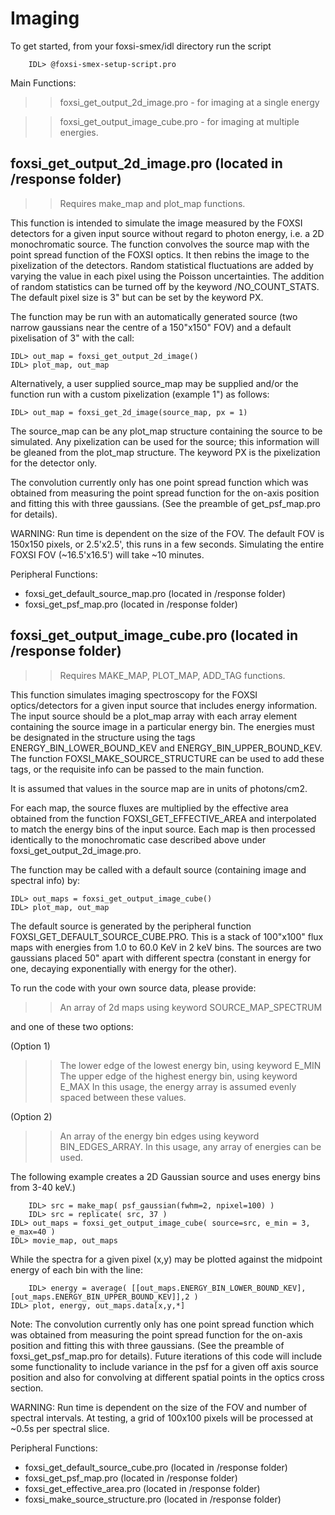 Imaging
=======

To get started, from your foxsi-smex/idl directory run the script 

        IDL> @foxsi-smex-setup-script.pro

Main Functions:

>> foxsi_get_output_2d_image.pro    - for imaging at a single energy

>> foxsi_get_output_image_cube.pro  - for imaging at multiple energies.


foxsi_get_output_2d_image.pro                       (located in /response folder)
-----------------------------

>> Requires make_map and plot_map functions.

This function is intended to simulate the image measured by the FOXSI detectors for a
given input source without regard to photon energy, i.e. a 2D monochromatic source.
The function convolves the source map with the point spread function of the FOXSI optics.
It then rebins the image to the pixelization of the detectors.  Random statistical 
fluctuations are added by varying the value in each pixel using the Poisson uncertainties. 
The addition of random statistics can be turned off by the keyword /NO_COUNT_STATS. 
The default pixel size is 3" but can be set by the keyword PX.

The function may be run with an automatically generated source (two narrow gaussians 
near the centre of a 150"x150" FOV) and a default pixelisation of 3" with the call:

    IDL> out_map = foxsi_get_output_2d_image()
    IDL> plot_map, out_map

Alternatively, a user supplied source_map may be supplied and/or the function run with a
custom pixelization (example 1") as follows:

    IDL> out_map = foxsi_get_2d_image(source_map, px = 1)

The source_map can be any plot_map structure containing the source to be simulated. 
Any pixelization can be used for the source; this information will be gleaned from the 
plot_map structure.  The keyword PX is the pixelization for the detector only. 

The convolution currently only has one point spread function which was obtained from 
measuring the point spread function for the on-axis position and fitting this with 
three gaussians. (See the preamble of get_psf_map.pro for details).


WARNING: Run time is dependent on the size of the FOV. The default FOV is 150x150 pixels,
or 2.5'x2.5', this runs in a few seconds. Simulating the entire FOXSI FOV (~16.5'x16.5')
will take ~10 minutes.


Peripheral Functions:
- foxsi_get_default_source_map.pro            (located in /response folder)
- foxsi_get_psf_map.pro                       (located in /response folder)



foxsi_get_output_image_cube.pro                       (located in /response folder)
-------------------------------

>> Requires MAKE_MAP, PLOT_MAP, ADD_TAG functions.

This function simulates imaging spectroscopy for the FOXSI optics/detectors for a
given input source that includes energy information.  The input source should be a 
plot_map array with each array element containing the source image in a particular 
energy bin.  The energies must be designated in the structure using the tags 
ENERGY_BIN_LOWER_BOUND_KEV and ENERGY_BIN_UPPER_BOUND_KEV.  The function 
FOXSI_MAKE_SOURCE_STRUCTURE can be used to add these tags, or the requisite info can 
be passed to the main function.

It is assumed that values in the source map are in units of photons/cm2.

For each map, the source fluxes are multiplied by the effective area obtained from the 
function FOXSI_GET_EFFECTIVE_AREA and interpolated to match the energy bins of the input 
source.  Each map is then processed identically to the monochromatic case described above 
under foxsi_get_output_2d_image.pro.

The function may be called with a default source (containing image and spectral info) by:

    IDL> out_maps = foxsi_get_output_image_cube()
    IDL> plot_map, out_map

The default source is generated by the peripheral function 
FOXSI_GET_DEFAULT_SOURCE_CUBE.PRO. This is a stack of 100"x100" flux maps with energies 
from 1.0 to 60.0 KeV in 2 keV bins.  The sources are two gaussians placed 50" apart 
with different spectra (constant in energy for one, decaying exponentially with energy 
for the other).

To run the code with your own source data, please provide:

  >> An array of 2d maps using keyword SOURCE_MAP_SPECTRUM

and one of these two options:

  (Option 1)
  >> The lower edge of the lowest energy bin, using keyword E_MIN
  >> The upper edge of the highest energy bin, using keyword E_MAX
	In this usage, the energy array is assumed evenly spaced between these values.
  	 
  (Option 2)
  >> An array of the energy bin edges using keyword BIN_EDGES_ARRAY.  In this usage, 
		 any array of energies can be used.

The following example creates a 2D Gaussian source and uses energy bins from 3-40 keV.)

		IDL> src = make_map( psf_gaussian(fwhm=2, npixel=100) )
		IDL> src = replicate( src, 37 )
    IDL> out_maps = foxsi_get_output_image_cube( source=src, e_min = 3, e_max=40 )
    IDL> movie_map, out_maps


While the spectra for a given pixel (x,y) may be plotted against the midpoint energy of 
each bin with the line:

		IDL> energy = average( [[out_maps.ENERGY_BIN_LOWER_BOUND_KEV],[out_maps.ENERGY_BIN_UPPER_BOUND_KEV]],2 )
    IDL> plot, energy, out_maps.data[x,y,*]

Note: The convolution currently only has one point spread function which was obtained 
from measuring the point spread function for the on-axis position and fitting this with 
three gaussians. (See the preamble of foxsi_get_psf_map.pro for details). Future 
iterations of this code will include some functionality to include variance in the psf 
for a given off axis source position and also for convolving at different spatial points 
in the optics cross section.


WARNING: Run time is dependent on the size of the FOV and number of spectral intervals. 
At testing, a grid of 100x100 pixels will be processed at ~0.5s per spectral slice.


Peripheral Functions:
- foxsi_get_default_source_cube.pro                      (located in /response folder)
- foxsi_get_psf_map.pro                       (located in /response folder)
- foxsi_get_effective_area.pro            (located in /response folder)
- foxsi_make_source_structure.pro         (located in /response folder)
